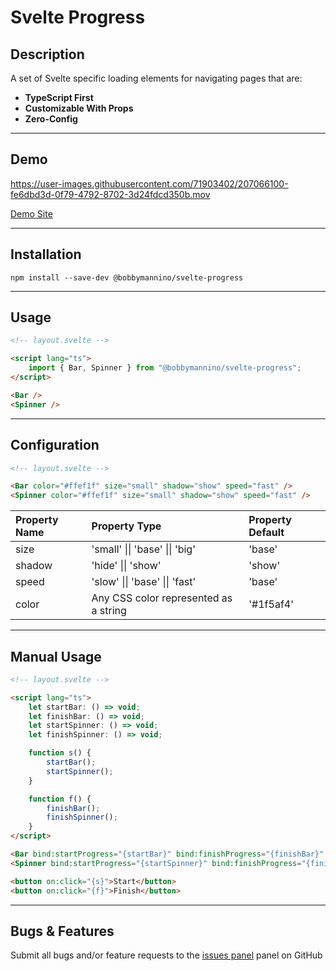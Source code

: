 # **Svelte Progress**

## **Description**

A set of Svelte specific loading elements for navigating pages that are:

-   **TypeScript First**
-   **Customizable With Props**
-   **Zero-Config**

---

## **Demo**

https://user-images.githubusercontent.com/71903402/207066100-fe6dbd3d-0f79-4792-8702-3d24fdcd350b.mov


[Demo Site](https://bobbymannino.vercel.app/svelte-progress)

---

## **Installation**

```
npm install --save-dev @bobbymannino/svelte-progress
```

---

## **Usage**

```html
<!-- layout.svelte -->

<script lang="ts">
	import { Bar, Spinner } from "@bobbymannino/svelte-progress";
</script>

<Bar />
<Spinner />
```

---

## **Configuration**

```html
<!-- layout.svelte -->

<Bar color="#ffef1f" size="small" shadow="show" speed="fast" />
<Spinner color="#ffef1f" size="small" shadow="show" speed="fast" />
```

| Property Name | Property Type                         | Property Default |
| :------------ | :------------------------------------ | :--------------- |
| size          | 'small' \|\| 'base' \|\| 'big'        | 'base'           |
| shadow        | 'hide' \|\| 'show'                    | 'show'           |
| speed         | 'slow' \|\| 'base' \|\| 'fast'        | 'base'           |
| color         | Any CSS color represented as a string | '#1f5af4'        |

---

## **Manual Usage**

```html
<!-- layout.svelte -->

<script lang="ts">
	let startBar: () => void;
	let finishBar: () => void;
	let startSpinner: () => void;
	let finishSpinner: () => void;

	function s() {
		startBar();
		startSpinner();
	}

	function f() {
		finishBar();
		finishSpinner();
	}
</script>

<Bar bind:startProgress="{startBar}" bind:finishProgress="{finishBar}" />
<Spinner bind:startProgress="{startSpinner}" bind:finishProgress="{finishSpinner}" />

<button on:click="{s}">Start</button>
<button on:click="{f}">Finish</button>
```

---

## **Bugs & Features**

Submit all bugs and/or feature requests to the [issues panel](https://github.com/bobbymannino/svelte-progress/issues) panel on GitHub
